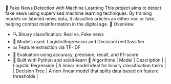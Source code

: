 📰 Fake News Detection with Machine Learning
This project aims to detect fake news using supervised machine learning techniques. By training models on labeled news data, it classifies articles as either real or fake, helping combat misinformation in the digital age.
🚀 Overview
- 🔍 Binary classification: Real vs. Fake news
- 🧠 Models used: LogisticRegression and DecisionTreeClassifier
- 📊 Feature extraction via TF-IDF
- 🧪 Evaluation using accuracy, precision, recall, and F1-score
- 🐍 Built with Python and scikit-learn
🧠 Algorithms
| Model | Description | 
| Logistic Regression | A linear model ideal for binary classification tasks | 
| Decision Tree | A non-linear model that splits data based on feature thresholds | 




